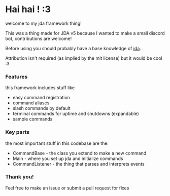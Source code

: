 ﻿# Hai hai ! :3
welcome to my jda framework thing!

This was a thing made for JDA v5 because I wanted to make a small discord bot, contributions are welcome!

Before using you should probably have a base knowledge of [jda](https://jda.wiki/introduction/jda/).

Attribution isn't required (as implied by the mit license) but it would be cool :3

### Features

this framework includes stuff like
- easy command registration
- command aliases
- slash commands by default
- terminal commands for uptime and shutdowns (expandable)
- sample commands

### Key parts

the most important stuff in this codebase are the:
- CommandBase - the class you extend to make a new command
- Main - where you set up jda and initialize commands
- CommandListener - the thing that parses and interprets events

### Thank you!

Feel free to make an issue or submit a pull request for fixes